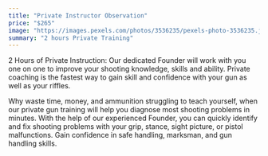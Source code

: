```yaml
---
title: "Private Instructor Observation"
price: "$265"
image: "https://images.pexels.com/photos/3536235/pexels-photo-3536235.jpeg?auto=compress&cs=tinysrgb&dpr=2&h=750&w=1260"
summary: "2 hours Private Training"
---
```

2 Hours of Private Instruction: Our dedicated Founder will work with you one on one to improve your shooting knowledge, skills and ability.  Private coaching is the fastest way to gain skill and confidence with your gun as well as your riffles.

Why waste time, money, and ammunition struggling to teach yourself, when our private gun training will help you diagnose most shooting problems in minutes. With the help of our experienced Founder, you can quickly identify and fix shooting problems with your grip, stance, sight picture, or pistol malfunctions. Gain confidence in safe handling, marksman, and gun handling skills.


<!--stackedit_data:
eyJoaXN0b3J5IjpbMTg4MzM5MTU4NCwyODQ1NTM5MDMsLTEyMT
I0NDg4NDEsLTEyNjE1NzA4NzIsNzkxMjEyMDA0XX0=
-->